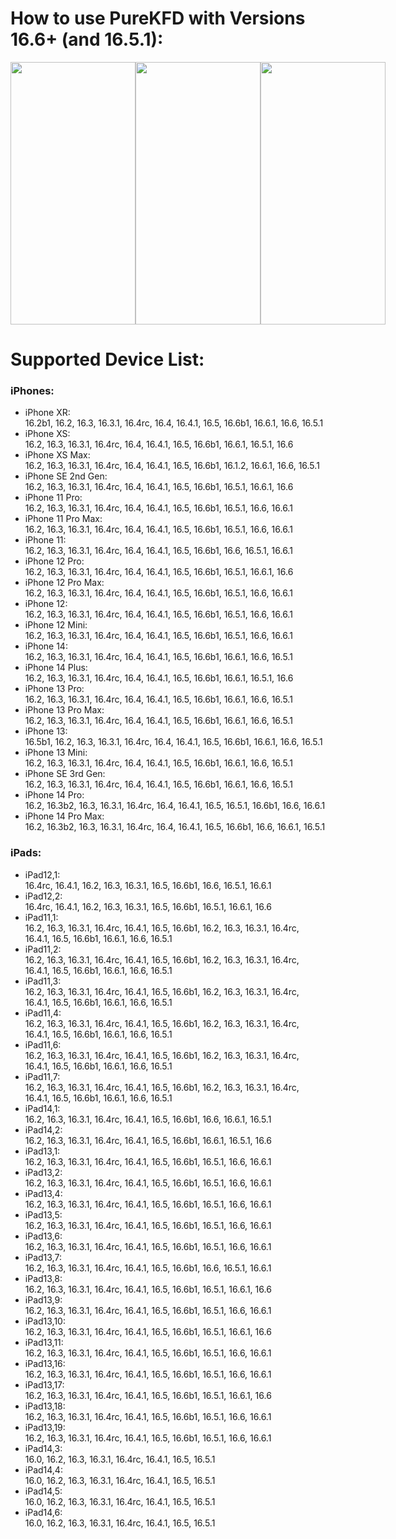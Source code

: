 # How to use PureKFD with Versions 16.6+ (and 16.5.1):
<div style="display: flex;">
    <img src="https://github.com/PureKFD/PureKFD/blob/beta/screenshots/1.png?raw=true" width="200" height="420">
    <img src="https://github.com/PureKFD/PureKFD/blob/beta/screenshots/2.png?raw=true" width="200" height="420">
    <img src="https://github.com/PureKFD/PureKFD/blob/beta/screenshots/3.png?raw=true" width="200" height="420">
</div>


# Supported Device List:
### iPhones:
- iPhone XR:\
16.2b1, 16.2, 16.3, 16.3.1, 16.4rc, 16.4, 16.4.1, 16.5, 16.6b1, 16.6.1, 16.6, 16.5.1
- iPhone XS:\
16.2, 16.3, 16.3.1, 16.4rc, 16.4, 16.4.1, 16.5, 16.6b1, 16.6.1, 16.5.1, 16.6
- iPhone XS Max:\
16.2, 16.3, 16.3.1, 16.4rc, 16.4, 16.4.1, 16.5, 16.6b1, 16.1.2, 16.6.1, 16.6, 16.5.1
- iPhone SE 2nd Gen:\
16.2, 16.3, 16.3.1, 16.4rc, 16.4, 16.4.1, 16.5, 16.6b1, 16.5.1, 16.6.1, 16.6
- iPhone 11 Pro:\
16.2, 16.3, 16.3.1, 16.4rc, 16.4, 16.4.1, 16.5, 16.6b1, 16.5.1, 16.6, 16.6.1
- iPhone 11 Pro Max:\
16.2, 16.3, 16.3.1, 16.4rc, 16.4, 16.4.1, 16.5, 16.6b1, 16.5.1, 16.6, 16.6.1
- iPhone 11:\
16.2, 16.3, 16.3.1, 16.4rc, 16.4, 16.4.1, 16.5, 16.6b1, 16.6, 16.5.1, 16.6.1
- iPhone 12 Pro:\
16.2, 16.3, 16.3.1, 16.4rc, 16.4, 16.4.1, 16.5, 16.6b1, 16.5.1, 16.6.1, 16.6
- iPhone 12 Pro Max:\
16.2, 16.3, 16.3.1, 16.4rc, 16.4, 16.4.1, 16.5, 16.6b1, 16.5.1, 16.6, 16.6.1
- iPhone 12:\
16.2, 16.3, 16.3.1, 16.4rc, 16.4, 16.4.1, 16.5, 16.6b1, 16.5.1, 16.6, 16.6.1
- iPhone 12 Mini:\
16.2, 16.3, 16.3.1, 16.4rc, 16.4, 16.4.1, 16.5, 16.6b1, 16.5.1, 16.6, 16.6.1
- iPhone 14:\
16.2, 16.3, 16.3.1, 16.4rc, 16.4, 16.4.1, 16.5, 16.6b1, 16.6.1, 16.6, 16.5.1
- iPhone 14 Plus:\
16.2, 16.3, 16.3.1, 16.4rc, 16.4, 16.4.1, 16.5, 16.6b1, 16.6.1, 16.5.1, 16.6
- iPhone 13 Pro:\
16.2, 16.3, 16.3.1, 16.4rc, 16.4, 16.4.1, 16.5, 16.6b1, 16.6.1, 16.6, 16.5.1
- iPhone 13 Pro Max:\
16.2, 16.3, 16.3.1, 16.4rc, 16.4, 16.4.1, 16.5, 16.6b1, 16.6.1, 16.6, 16.5.1
- iPhone 13:\
16.5b1, 16.2, 16.3, 16.3.1, 16.4rc, 16.4, 16.4.1, 16.5, 16.6b1, 16.6.1, 16.6, 16.5.1
- iPhone 13 Mini:\
16.2, 16.3, 16.3.1, 16.4rc, 16.4, 16.4.1, 16.5, 16.6b1, 16.6.1, 16.6, 16.5.1
- iPhone SE 3rd Gen:\
16.2, 16.3, 16.3.1, 16.4rc, 16.4, 16.4.1, 16.5, 16.6b1, 16.6.1, 16.6, 16.5.1
- iPhone 14 Pro:\
16.2, 16.3b2, 16.3, 16.3.1, 16.4rc, 16.4, 16.4.1, 16.5, 16.5.1, 16.6b1, 16.6, 16.6.1
- iPhone 14 Pro Max:\
16.2, 16.3b2, 16.3, 16.3.1, 16.4rc, 16.4, 16.4.1, 16.5, 16.6b1, 16.6, 16.6.1, 16.5.1
### iPads:
- iPad12,1:\
16.4rc, 16.4.1, 16.2, 16.3, 16.3.1, 16.5, 16.6b1, 16.6, 16.5.1, 16.6.1
- iPad12,2:\
16.4rc, 16.4.1, 16.2, 16.3, 16.3.1, 16.5, 16.6b1, 16.5.1, 16.6.1, 16.6
- iPad11,1:\
16.2, 16.3, 16.3.1, 16.4rc, 16.4.1, 16.5, 16.6b1, 16.2, 16.3, 16.3.1, 16.4rc, 16.4.1, 16.5, 16.6b1, 16.6.1, 16.6, 16.5.1
- iPad11,2:\
16.2, 16.3, 16.3.1, 16.4rc, 16.4.1, 16.5, 16.6b1, 16.2, 16.3, 16.3.1, 16.4rc, 16.4.1, 16.5, 16.6b1, 16.6.1, 16.6, 16.5.1
- iPad11,3:\
16.2, 16.3, 16.3.1, 16.4rc, 16.4.1, 16.5, 16.6b1, 16.2, 16.3, 16.3.1, 16.4rc, 16.4.1, 16.5, 16.6b1, 16.6.1, 16.6, 16.5.1
- iPad11,4:\
16.2, 16.3, 16.3.1, 16.4rc, 16.4.1, 16.5, 16.6b1, 16.2, 16.3, 16.3.1, 16.4rc, 16.4.1, 16.5, 16.6b1, 16.6.1, 16.6, 16.5.1
- iPad11,6:\
16.2, 16.3, 16.3.1, 16.4rc, 16.4.1, 16.5, 16.6b1, 16.2, 16.3, 16.3.1, 16.4rc, 16.4.1, 16.5, 16.6b1, 16.6.1, 16.6, 16.5.1
- iPad11,7:\
16.2, 16.3, 16.3.1, 16.4rc, 16.4.1, 16.5, 16.6b1, 16.2, 16.3, 16.3.1, 16.4rc, 16.4.1, 16.5, 16.6b1, 16.6.1, 16.6, 16.5.1
- iPad14,1:\
16.2, 16.3, 16.3.1, 16.4rc, 16.4.1, 16.5, 16.6b1, 16.6, 16.6.1, 16.5.1
- iPad14,2:\
16.2, 16.3, 16.3.1, 16.4rc, 16.4.1, 16.5, 16.6b1, 16.6.1, 16.5.1, 16.6
- iPad13,1:\
16.2, 16.3, 16.3.1, 16.4rc, 16.4.1, 16.5, 16.6b1, 16.5.1, 16.6, 16.6.1
- iPad13,2:\
16.2, 16.3, 16.3.1, 16.4rc, 16.4.1, 16.5, 16.6b1, 16.5.1, 16.6, 16.6.1
- iPad13,4:\
16.2, 16.3, 16.3.1, 16.4rc, 16.4.1, 16.5, 16.6b1, 16.5.1, 16.6, 16.6.1
- iPad13,5:\
16.2, 16.3, 16.3.1, 16.4rc, 16.4.1, 16.5, 16.6b1, 16.5.1, 16.6, 16.6.1
- iPad13,6:\
16.2, 16.3, 16.3.1, 16.4rc, 16.4.1, 16.5, 16.6b1, 16.5.1, 16.6, 16.6.1
- iPad13,7:\
16.2, 16.3, 16.3.1, 16.4rc, 16.4.1, 16.5, 16.6b1, 16.6, 16.5.1, 16.6.1
- iPad13,8:\
16.2, 16.3, 16.3.1, 16.4rc, 16.4.1, 16.5, 16.6b1, 16.5.1, 16.6.1, 16.6
- iPad13,9:\
16.2, 16.3, 16.3.1, 16.4rc, 16.4.1, 16.5, 16.6b1, 16.5.1, 16.6, 16.6.1
- iPad13,10:\
16.2, 16.3, 16.3.1, 16.4rc, 16.4.1, 16.5, 16.6b1, 16.5.1, 16.6.1, 16.6
- iPad13,11:\
16.2, 16.3, 16.3.1, 16.4rc, 16.4.1, 16.5, 16.6b1, 16.5.1, 16.6, 16.6.1
- iPad13,16:\
16.2, 16.3, 16.3.1, 16.4rc, 16.4.1, 16.5, 16.6b1, 16.5.1, 16.6, 16.6.1
- iPad13,17:\
16.2, 16.3, 16.3.1, 16.4rc, 16.4.1, 16.5, 16.6b1, 16.5.1, 16.6.1, 16.6
- iPad13,18:\
16.2, 16.3, 16.3.1, 16.4rc, 16.4.1, 16.5, 16.6b1, 16.5.1, 16.6, 16.6.1
- iPad13,19:\
16.2, 16.3, 16.3.1, 16.4rc, 16.4.1, 16.5, 16.6b1, 16.5.1, 16.6, 16.6.1
- iPad14,3:\
16.0, 16.2, 16.3, 16.3.1, 16.4rc, 16.4.1, 16.5, 16.5.1
- iPad14,4:\
16.0, 16.2, 16.3, 16.3.1, 16.4rc, 16.4.1, 16.5, 16.5.1
- iPad14,5:\
16.0, 16.2, 16.3, 16.3.1, 16.4rc, 16.4.1, 16.5, 16.5.1
- iPad14,6:\
16.0, 16.2, 16.3, 16.3.1, 16.4rc, 16.4.1, 16.5, 16.5.1
